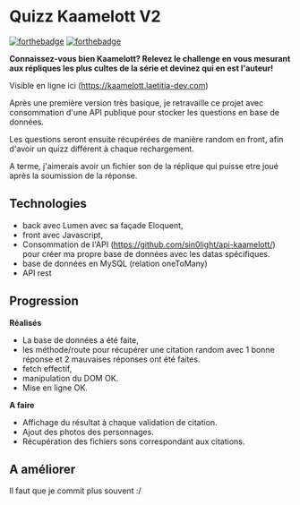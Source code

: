 # Quizz Kaamelott V2

[![forthebadge](http://forthebadge.com/images/badges/built-with-love.svg)](http://forthebadge.com)  [![forthebadge](http://forthebadge.com/images/badges/powered-by-electricity.svg)](http://forthebadge.com)

**Connaissez-vous bien Kaamelott? Relevez le challenge en vous mesurant aux répliques les plus cultes de la série et devinez qui en est l'auteur!**

Visible en ligne ici (https://kaamelott.laetitia-dev.com) 

Après une première version très basique, je retravaille ce projet avec consommation d'une API publique pour stocker les questions en base de données.

Les questions seront ensuite récupérées de manière random en front, afin d'avoir un quizz différent à chaque rechargement.

A terme, j'aimerais avoir un fichier son de la réplique qui puisse etre joué après la soumission de la réponse.

## Technologies

- back avec Lumen avec sa façade Eloquent,
- front avec Javascript,
- Consommation de l'API (https://github.com/sin0light/api-kaamelott/) pour créer ma propre base de données avec les datas spécifiques.
- base de données en MySQL (relation oneToMany)
- API rest
  
## Progression

**Réalisés**

- La base de données a été faite, 
- les méthode/route pour récupérer une citation random avec 1 bonne réponse et 2 mauvaises réponses ont été faites.
- fetch effectif,
- manipulation du DOM OK.
- Mise en ligne OK.


**A faire**

- Affichage du résultat à chaque validation de citation.
- Ajout des photos des personnages.
- Récupération des fichiers sons correspondant aux citations.

## A améliorer

Il faut que je commit plus souvent :/
